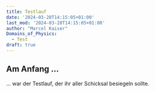 ```yaml
---
title: Testlauf
date: '2024-03-20T14:15:05+01:00'
last_mod: '2024-03-20T14:15:05+01:00'
author: "Marcel Kaiser"
Domains_of_Physics:
  - Test
draft: true
---
```


## Am Anfang ...
... war der Testlauf, der ihr aller Schicksal besiegeln sollte.